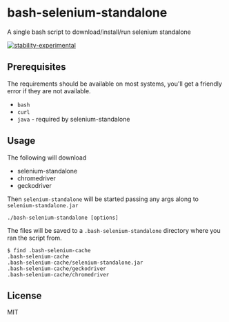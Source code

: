 # bash-selenium-standalone
A single bash script to download/install/run selenium standalone

[![stability-experimental](https://img.shields.io/badge/stability-experimental-orange.svg)][stability]

[stability]:   https://github.com/orangemug/stability-badges#experimental


## Prerequisites
The requirements should be available on most systems, you'll get a friendly error if they are not available.

 - `bash`
 - `curl`
 - `java` - required by selenium-standalone


## Usage
The following will download

 - selenium-standalone
 - chromedriver
 - geckodriver

Then `selenium-standalone` will be started passing any args along to `selenium-standalone.jar`

```
./bash-selenium-standalone [options]
```

The files will be saved to a `.bash-selenium-standalone` directory where you ran the script from.

```
$ find .bash-selenium-cache
.bash-selenium-cache
.bash-selenium-cache/selenium-standalone.jar
.bash-selenium-cache/geckodriver
.bash-selenium-cache/chromedriver
```

## License
MIT
